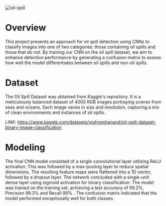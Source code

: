 ![oil-spill](https://github.com/user-attachments/assets/569f5df2-4bd4-43ce-a769-485db59a971c)


# Overview
This project presents an approach for oil spill detection using CNNs to classify images into one of two categories: those containing oil spills and those that do not. By training our CNN on the oil spill dataset, we aim to enhance detection performance by generating a confusion matrix to assess how well the model differentiates between oil spills and non-oil spills.



# Dataset
The Oil Spill Dataset was obtained from Kaggle's repository. It is a meticulously balanced dataset of 4000 RGB images portraying scenes from seas and oceans. Each image varies in size and resolution, capturing a mix of clean environments and instances of oil spills. 

LINK: https://www.kaggle.com/datasets/vighneshanand/oil-spill-dataset-binary-image-classification



#  Modeling
The final CNN model consisted of a single convolutional layer utilizing ReLU activation. This was followed by a max-pooling layer to reduce spatial dimensions. The resulting feature maps were flattened into a 1D vector, followed by a dropout layer. The network concluded with a single-unit dense layer using sigmoid activation for binary classification. The model was trained on the training set, achieving a test accuracy of 99.2%, Precision 99.3% and Recall 99% . The confusion matrix indicated that the model performed exceptionally well for both classes.

